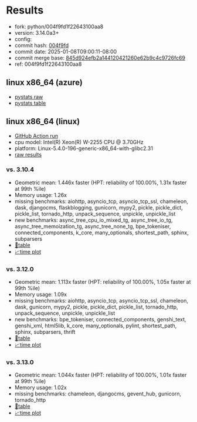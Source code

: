 # Results

- fork: python/004f9fd1f22643100aa8
- version: 3.14.0a3+
- config: 
- commit hash: [004f9fd](https://github.com/python/cpython/commit/004f9fd)
- commit date: 2025-01-08T09:00:11-08:00
- commit merge base: [845d924efb2a144120421260e62b9c4c9726fc69](https://github.com/python/cpython/commit/845d924efb2a144120421260e62b9c4c9726fc69)
- ref: 004f9fd1f22643100aa8

## linux x86_64 (azure)

- [pystats raw](bm-20250108-azure-x86_64-python-004f9fd1f22643100aa8-3.14.0a3%2B-004f9fd-pystats.json)
- [pystats table](bm-20250108-azure-x86_64-python-004f9fd1f22643100aa8-3.14.0a3%2B-004f9fd-pystats.md)

## linux x86_64 (linux)

- [GitHub Action run](https://github.com/faster-cpython/benchmarking/actions/runs/12680527959)
- cpu model: Intel(R) Xeon(R) W-2255 CPU @ 3.70GHz
- platform: Linux-5.4.0-196-generic-x86_64-with-glibc2.31
- [raw results](bm-20250108-linux-x86_64-python-004f9fd1f22643100aa8-3.14.0a3%2B-004f9fd.json)

### vs. 3.10.4

- Geometric mean: 1.446x faster (HPT: reliability of 100.00%, 1.31x faster at 99th %ile)
- Memory usage: 1.26x
- missing benchmarks: aiohttp, asyncio_tcp, asyncio_tcp_ssl, chameleon, dask, djangocms, flaskblogging, gunicorn, mypy2, pickle, pickle_dict, pickle_list, tornado_http, unpack_sequence, unpickle, unpickle_list
- new benchmarks: async_tree_cpu_io_mixed_tg, async_tree_io_tg, async_tree_memoization_tg, async_tree_none_tg, bpe_tokeniser, connected_components, k_core, many_optionals, shortest_path, sphinx, subparsers
- [📄table](bm-20250108-linux-x86_64-python-004f9fd1f22643100aa8-3.14.0a3%2B-004f9fd-vs-3.10.4.md)
- [📈time plot](bm-20250108-linux-x86_64-python-004f9fd1f22643100aa8-3.14.0a3%2B-004f9fd-vs-3.10.4.svg)

### vs. 3.12.0

- Geometric mean: 1.113x faster (HPT: reliability of 100.00%, 1.05x faster at 99th %ile)
- Memory usage: 1.09x
- missing benchmarks: aiohttp, asyncio_tcp, asyncio_tcp_ssl, chameleon, dask, gunicorn, mypy2, pickle, pickle_dict, pickle_list, tornado_http, unpack_sequence, unpickle, unpickle_list
- new benchmarks: bpe_tokeniser, connected_components, genshi_text, genshi_xml, html5lib, k_core, many_optionals, pylint, shortest_path, sphinx, subparsers, thrift
- [📄table](bm-20250108-linux-x86_64-python-004f9fd1f22643100aa8-3.14.0a3%2B-004f9fd-vs-3.12.0.md)
- [📈time plot](bm-20250108-linux-x86_64-python-004f9fd1f22643100aa8-3.14.0a3%2B-004f9fd-vs-3.12.0.svg)

### vs. 3.13.0

- Geometric mean: 1.044x faster (HPT: reliability of 100.00%, 1.01x faster at 99th %ile)
- Memory usage: 1.02x
- missing benchmarks: chameleon, djangocms, gevent_hub, gunicorn, tornado_http
- [📄table](bm-20250108-linux-x86_64-python-004f9fd1f22643100aa8-3.14.0a3%2B-004f9fd-vs-3.13.0.md)
- [📈time plot](bm-20250108-linux-x86_64-python-004f9fd1f22643100aa8-3.14.0a3%2B-004f9fd-vs-3.13.0.svg)

